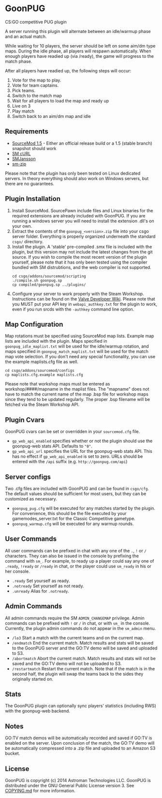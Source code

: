 GoonPUG
=======

CS:GO competitive PUG plugin

A server running this plugin will alternate between an idle/warmup phase and an actual match.

While waiting for 10 players, the server should be left on some aim/dm type maps.
During the idle phase, all players will respawn automatically.
When enough players have readied up (via /ready), the game will progress to the match phase.

After all players have readied up, the following steps will occur:

1. Vote for the map to play.
2. Vote for team captains.
3. Pick teams.
4. Switch to the match map
5. Wait for all players to load the map and ready up
6. Live on 3
7. Play match
8. Switch back to an aim/dm map and idle


Requirements
------------

- [SourceMod 1.5](http://www.sourcemod.net) - Either an official release build or a 1.5 (stable branch) snapshot should work
- [SM cURL](http://forums.alliedmods.net/showthread.php?t=152216)
- [SMJansson](http://forums.alliedmods.net/showthread.php?t=184604)
- [sm-zip](https://github.com/pmrowla/sm-zip)

Please note that the plugin has only been tested on Linux dedicated servers.
In theory everything should also work on Windows servers, but there are no guarantees.


Plugin Installation
-------------------

1.  Install SourceMod.
    SourcePawn include files and Linux binaries for the required extensions are already included with GoonPUG.
    If you are running a windows server you will need to install the extension .dll's on your own.
2.  Extract the contents of the `goonpug_<version>.zip` file into your csgo server folder.
    Everything is properly organized underneath the standard `csgo/` directory.
3.  Install the plugin.
    A 'stable' pre-compiled .smx file is included with the plugin, but this version may not include the latest changes from the git source.
    If you wish to compile the most recent version of the plugin yourself, please note that it has only been tested using the compiler bundled with SM distrubtions, and the web compiler is not supported.
    ```
    cd csgo/addons/sourcemod/scripting
    ./compile.sh goonpug.sp
    cp compiled/goonpug.sp ../plugins/
    ```
4.  Configure your server to work properly with the Steam Workshop.
    Instructions can be found on the [Valve Developer Wiki](https://developer.valvesoftware.com/wiki/CSGO_Workshop_For_Server_Operators#How_to_host_workshop_maps_with_a_CS:GO_dedicated_server).
    Please note that you MUST put your API key in `webapi_authkey.txt` for the plugin to work, even if you run srcds with the `-authkey` command line option.


Map Configuration
-----------------

Map rotations must be specified using SourceMod map lists.
Example map lists are included with the plugin.
Maps specified in `goonpug_idle_maplist.txt` will be used for the idle/warmup rotation, and maps specified in `goonpug_match_maplist.txt` will be used for the match map vote selection.
If you don't need any special functionality, you can use the example maplists.cfg file as well.
```
cd csgo/addons/sourcemod/configs
cp maplists.cfg.example maplists.cfg
```
Please note that workshop maps must be entered as workshop/####/mapname in the maplist files.
The "mapname" does not have to match the current name of the map .bsp file for workshop maps since they tend to be updated regularly.
The proper .bsp filename will be fetched via the Steam Workshop API.


Plugin Cvars
------------

GoonPUG cvars can be set or overridden in your `sourcemod.cfg` file.

-   `gp_web_api_enabled` specifies whether or not the plugin should use the goonpug-web stats API.
    Defaults to `"0"`.
-   `gp_web_api_url` specifies the URL for the goonpug-web stats API.
    This has no effect if `gp_web_api_enabled` is set to zero.
    URLs should be entered with the `/api` suffix (e.g. `http://goonpug.com/api`)


Server configs
--------------

Two .cfg files are included with GoonPUG and can be found in `csgo/cfg`.
The default values should be sufficient for most users, but they can be customized as necessary.

-   `goonpug_pug.cfg` will be executed for any matches started by the plugin.
    For convenience, this should be the file executed by your gamemodes_server.txt for the Classic Competitive gametype.
-   `goonpug_warmup.cfg` will be executed for any warmup rounds.


User Commands
-------------

All user commands can be prefixed in chat with any one of the `.`, `!` or `/` characters.
They can also be issued in the console by prefixing the command with `sm_`.
For example, to ready up a player could say any one of `.ready`, `!ready` or `/ready` in chat, or the player could use `sm_ready` in his or her console.

-   `.ready` Set yourself as ready.
-   `.notready` Set yourself as not ready.
-   `.unready` Alias for `.notready`.


Admin Commands
--------------

All admin commands require the SM `ADMIN_CHANGEMAP` privilege.
Admin commands can be prefixed with `!` or `/` in chat, or with `sm_` in the console.
Currently, the plugin admin commands do not appear in the `sm_admin` menu.

-   `/lo3` Start a match with the current teams and on the current map.
-   `/endmatch` End the current match.
    Match results and stats will be saved to the GoonPUG server and the GO:TV demo will be saved and uploaded to S3.
-   `/abortmatch` Abort the current match.
    Match results and stats will not be saved and the GO:TV demo will not be uploaded to S3.
-   `/restartmatch` Restart the current match.
    Note that if the match is in the second half, the plugin will swap the teams back to the sides they originally started on.


Stats
-----

The GoonPUG plugin can optionally sync players' statistics (including RWS) with the goonpug-web backend.


Notes
-----

GO:TV match demos will be automatically recorded and saved if GO:TV is enabled on the server.
Upon conclusion of the match, the GO:TV demo will be automatically compressed into a .zip file and uploaded to an Amazon S3 bucket.


License
-------
GoonPUG is copyright (c) 2014 Astroman Technologies LLC.
GoonPUG is distributed under the GNU General Public License version 3.
See [COPYING.md](https://github.com/goonpug/goonpug/blob/master/COPYING.md) for more information.
